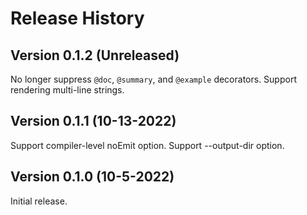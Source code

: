 # Release History

## Version 0.1.2 (Unreleased)
No longer suppress `@doc`, `@summary`, and `@example` decorators.
Support rendering multi-line strings.

## Version 0.1.1 (10-13-2022)
Support compiler-level noEmit option.
Support --output-dir option.

## Version 0.1.0 (10-5-2022)
Initial release.